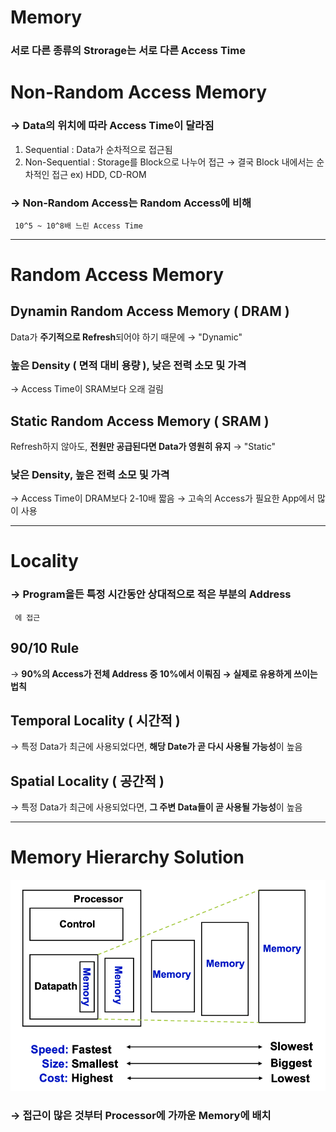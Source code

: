 # Memory

### 서로 다른 종류의 Strorage는 서로 다른 Access Time

# Non-Random Access Memory

### → Data의 위치에 따라 Access Time이 달라짐

1. Sequential : Data가 순차적으로 접근됨
2. Non-Sequential : Storage를 Block으로 나누어 접근
→ 결국 Block 내에서는 순차적인 접근
ex) HDD, CD-ROM

### → Non-Random Access는 Random Access에 비해
     10^5 ~ 10^8배 느린 Access Time

---

# Random Access Memory

## Dynamin Random Access Memory ( DRAM )

Data가 **주기적으로 Refresh**되어야 하기 때문에 → "Dynamic"

### 높은 Density ( 면적 대비 용량 ), 낮은 전력 소모 및 가격
→ Access Time이 SRAM보다 오래 걸림

## Static Random Access Memory ( SRAM )

Refresh하지 않아도, **전원만 공급된다면 Data가 영원히 유지** → "Static"

### 낮은 Density, 높은 전력 소모 및 가격
→ Access Time이 DRAM보다 2-10배 짧음
→ 고속의 Access가 필요한 App에서 많이 사용

---

# Locality

### → Program을든 특정 시간동안 상대적으로 적은 부분의 Address
     에 접근

## 90/10 Rule

→ **90%의 Access가 전체 Address 중 10%에서 이뤄짐
→ 실제로 유용하게 쓰이는 법칙**

## Temporal Locality ( 시간적 )

→ 특정 Data가 최근에 사용되었다면, **해당 Date가 곧 다시 사용될 가능성**이 높음

## Spatial Locality ( 공간적 )

→ 특정 Data가 최근에 사용되었다면, **그 주변 Data들이 곧 사용될 가능성**이 높음

---

# Memory Hierarchy Solution

![Memory%20f1321e02433e4bdba78aee45daa83452/_2021-06-25__3.28.06.png](Memory%20f1321e02433e4bdba78aee45daa83452/_2021-06-25__3.28.06.png)

### → 접근이 많은 것부터 Processor에 가까운 Memory에 배치